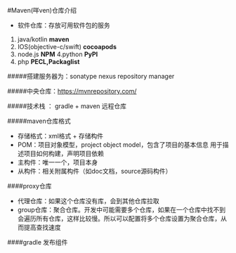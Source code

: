 
#Maven(咩ven)仓库介绍
- 软件仓库：存放可用软件包的服务  
 1. java/kotlin    __maven__
 2. IOS(objective-c/swift)  __cocoapods__
 3. node.js   __NPM__
 4.python __PyPI__
 5. php __PECL,Packaglist__
 
 #####搭建服务器为：sonatype nexus repository manager
 
 #####中央仓库：https://mvnrepository.com/
 
 #####技术栈 ： gradle + maven 远程仓库
 
 #####maven仓库格式
 - 存储格式：xml格式 + 存储构件
 - POM：项目对象模型，project object model，包含了项目的基本信息
 用于描述项目如何构建，声明项目依赖
 - 主构件：唯一一个，项目本身
 - 从构件：相关附属构件（如doc文档，source源码构件）
 
 
 ####proxy仓库
 - 代理仓库：如果这个仓库没有库，会到其他仓库拉取
 - group仓库：聚合仓库。开发中可能需要多个仓库，如果在一个仓库中找不到会遍历所有仓库，这样比较慢。所以可以配置将多个仓库设置为聚合仓库，从而提高查找速度
 
 
 ####gradle 发布组件